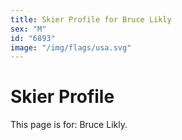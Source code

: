 ```yaml
---
title: Skier Profile for Bruce Likly
sex: "M"
id: "6893"
image: "/img/flags/usa.svg" 
---
```


# Skier Profile

This page is for: Bruce Likly.
    